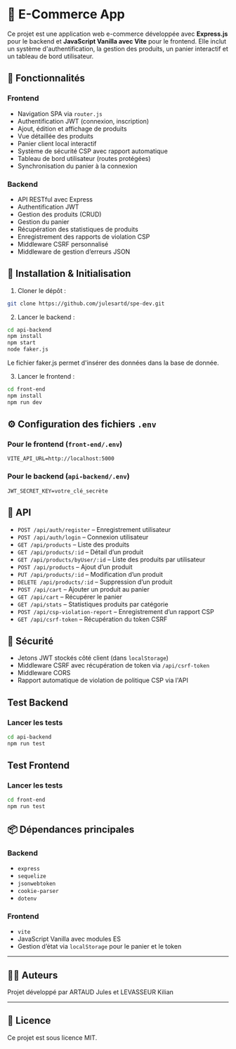 # 🛒 E-Commerce App

Ce projet est une application web e-commerce développée avec **Express.js** pour le backend et **JavaScript Vanilla avec Vite** pour le frontend. Elle inclut un système d'authentification, la gestion des produits, un panier interactif et un tableau de bord utilisateur.

## 🚀 Fonctionnalités

### Frontend
- Navigation SPA via `router.js`
- Authentification JWT (connexion, inscription)
- Ajout, édition et affichage de produits
- Vue détaillée des produits
- Panier client local interactif
- Système de sécurité CSP avec rapport automatique
- Tableau de bord utilisateur (routes protégées)
- Synchronisation du panier à la connexion

### Backend
- API RESTful avec Express
- Authentification JWT
- Gestion des produits (CRUD)
- Gestion du panier
- Récupération des statistiques de produits
- Enregistrement des rapports de violation CSP
- Middleware CSRF personnalisé
- Middleware de gestion d’erreurs JSON

## 🔧 Installation & Initialisation

1. Cloner le dépôt :

```bash
git clone https://github.com/julesartd/spe-dev.git
```

2. Lancer le backend :

```bash
cd api-backend
npm install
npm start
node faker.js
```

Le fichier faker.js permet d'insérer des données dans la base de donnée.

3. Lancer le frontend :

```bash
cd front-end
npm install
npm run dev
```

## ⚙️ Configuration des fichiers `.env`

### Pour le frontend (`front-end/.env`)
```env
VITE_API_URL=http://localhost:5000
```

### Pour le backend (`api-backend/.env`)
```env
JWT_SECRET_KEY=votre_clé_secrète
```

## 📡 API

- `POST /api/auth/register` – Enregistrement utilisateur
- `POST /api/auth/login` – Connexion utilisateur
- `GET /api/products` – Liste des produits
- `GET /api/products/:id` – Détail d’un produit
- `GET /api/products/byUser/:id` – Liste des produits par utilisateur
- `POST /api/products` – Ajout d’un produit
- `PUT /api/products/:id` – Modification d’un produit
- `DELETE /api/products/:id` – Suppression d’un produit
- `POST /api/cart` – Ajouter un produit au panier
- `GET /api/cart` – Récupérer le panier
- `GET /api/stats` – Statistiques produits par catégorie
- `POST /api/csp-violation-report` – Enregistrement d’un rapport CSP
- `GET /api/csrf-token` – Récupération du token CSRF

## 🔐 Sécurité

- Jetons JWT stockés côté client (dans `localStorage`)
- Middleware CSRF avec récupération de token via `/api/csrf-token`
- Middleware CORS
- Rapport automatique de violation de politique CSP via l'API


## Test Backend
### Lancer les tests

```bash
cd api-backend
npm run test
```

## Test Frontend
### Lancer les tests

```bash
cd front-end
npm run test
```


## 📦 Dépendances principales

### Backend
- `express`
- `sequelize`
- `jsonwebtoken`
- `cookie-parser`
- `dotenv`

### Frontend
- `vite`
- JavaScript Vanilla avec modules ES
- Gestion d’état via `localStorage` pour le panier et le token

---

## 👨‍💻 Auteurs

Projet développé par ARTAUD Jules et LEVASSEUR Kilian

---

## 📝 Licence

Ce projet est sous licence MIT.
